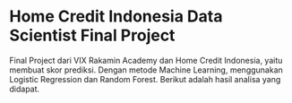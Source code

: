 # Home Credit Indonesia Data Scientist Final Project

Final Project dari VIX Rakamin Academy dan Home Credit Indonesia, yaitu membuat skor prediksi. Dengan metode Machine Learning, menggunakan Logistic Regression dan Random Forest. Berikut adalah hasil analisa yang didapat.

